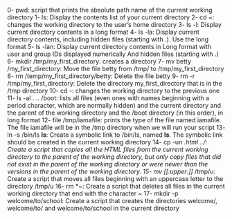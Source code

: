 0- pwd: script that prints the absolute path name of the current working directory
1- ls: Display the contents list of your current directory
2- cd ~: changes the working directory to the user’s home directory
3- ls -l: Display current directory contents in a long format
4- ls -la: Display current directory contents, including hidden files (starting with .). Use the long format
5- ls -lan: Display current directory contents in Long format with user and group IDs displayed numerically And hidden files (starting with .)
6- mkdir /tmp/my_first_directory: creates a directory
7- mv betty /my_first_directory: Move the file betty from /tmp/ to /tmp/my_first_directory
8- rm /temp/my_first_directory/betty: Delete the file betty
9- rm -r /tmp/my_first_directory: Delete the directory my_first_directory that is in the /tmp directory
10- cd -: changes the working directory to the previous one
11- ls -al . .. /boot: lists all files (even ones with names beginning with a period character, which are normally hidden) and the current directory and the parent of the working directory and the /boot directory (in this order), in long format
12- file /tmp/iamafile: prints the type of the file named iamafile. The file iamafile will be in the /tmp directory when we will run your script
13- ln -s /bin/ls __ls__: Create a symbolic link to /bin/ls, named __ls__. The symbolic link should be created in the current working directory
14- cp -un *.html ../: Create a script that copies all the HTML files from the current working directory to the parent of the working directory, but only copy files that did not exist in the parent of the working directory or were newer than the versions in the parent of the working directory.
15- mv [[:upper:]]* /tmp/u: Create a script that moves all files beginning with an uppercase letter to the directory /tmp/u
16- rm *~: Create a script that deletes all files in the current working directory that end with the character ~
17- mkdir -p welcome/to/school: Create a script that creates the directories welcome/, welcome/to/ and welcome/to/school in the current directory
